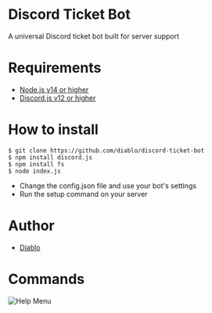# Discord Ticket Bot
A universal Discord ticket bot built for server support

# Requirements
- [Node.js v14 or higher](https://nodejs.org/en/download/)
- [Discord.js v12 or higher](https://discord.js.org/#/)

# How to install
```
$ git clone https://github.com/diablo/discord-ticket-bot
$ npm install discord.js
$ npm install fs
$ node index.js
```
- Change the config.json file and use your bot's settings
- Run the setup command on your server

# Author
- [Diablo](https://github.com/diablo)

# Commands
![Help Menu](https://cdn.discordapp.com/attachments/734490190512652300/842533440079396894/helpmenu.png)
